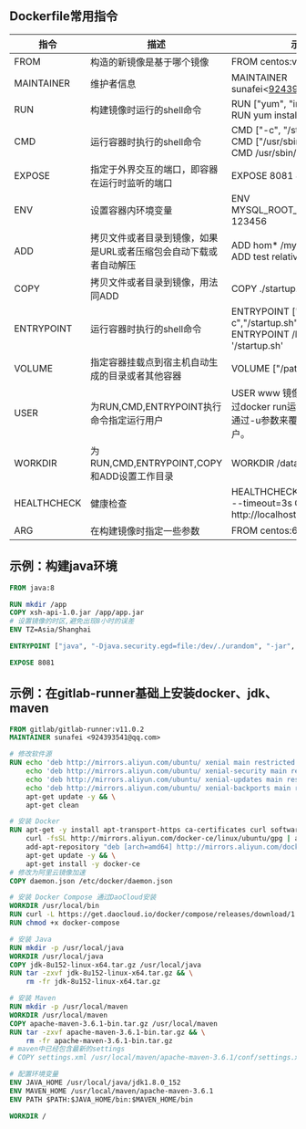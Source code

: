 ## Dockerfile常用指令 
指令 | 描述 | 示例
-|-|-
FROM | 构造的新镜像是基于哪个镜像 | FROM centos:v1
MAINTAINER  | 维护者信息 | MAINTAINER sunafei\<924393541@qq.com\>
RUN | 构建镜像时运行的shell命令 | RUN ["yum", "install", "http"] <br/> RUN yum install httpd
CMD |  运行容器时执行的shell命令 | CMD ["-c", "/startup.sh"]  <br/>  CMD ["/usr/sbin/sshd", "-D"]  <br/>  CMD /usr/sbin/sshd -D
EXPOSE | 指定于外界交互的端口，即容器在运行时监听的端口 | EXPOSE 8081 8082
ENV  | 设置容器内环境变量 | ENV MYSQL_ROOT_PASSWORD 123456
ADD | 拷贝文件或者目录到镜像，如果是URL或者压缩包会自动下载或者自动解压 | ADD hom* /mydir/  <br/>  ADD test relativeDir/
COPY | 拷贝文件或者目录到镜像，用法同ADD | COPY ./startup.sh /startup.sh
ENTRYPOINT | 运行容器时执行的shell命令 | ENTRYPOINT ["/bin/bash","-c","/startup.sh"] <br/> ENTRYPOINT /bin/bash -c '/startup.sh'
VOLUME | 指定容器挂载点到宿主机自动生成的目录或者其他容器 | VOLUME ["/path/to/dir"]
USER | 为RUN,CMD,ENTRYPOINT执行命令指定运行用户 | USER www 镜像构建完成后，通过docker run运行容器时，可以通过-u参数来覆盖所指定的用户。
WORKDIR | 为RUN,CMD,ENTRYPOINT,COPY和ADD设置工作目录 | WORKDIR /data
HEALTHCHECK | 健康检查 | HEALTHCHECK --interval=5m --timeout=3s CMD curl -f http://localhost/ \|\|exit 1
ARG | 在构建镜像时指定一些参数 | FROM centos:6 ARG age=100

## 示例：构建java环境
```dockerfile
FROM java:8

RUN mkdir /app
COPY xsh-api-1.0.jar /app/app.jar
# 设置镜像的时区,避免出现8小时的误差
ENV TZ=Asia/Shanghai

ENTRYPOINT ["java", "-Djava.security.egd=file:/dev/./urandom", "-jar", "/app/app.jar", "--spring.profiles.active=prod"]

EXPOSE 8081
```

## 示例：在gitlab-runner基础上安装docker、jdk、maven
```dockerfile
FROM gitlab/gitlab-runner:v11.0.2
MAINTAINER sunafei <924393541@qq.com>

# 修改软件源
RUN echo 'deb http://mirrors.aliyun.com/ubuntu/ xenial main restricted universe multiverse' > /etc/apt/sources.list && \
    echo 'deb http://mirrors.aliyun.com/ubuntu/ xenial-security main restricted universe multiverse' >> /etc/apt/sources.list && \
    echo 'deb http://mirrors.aliyun.com/ubuntu/ xenial-updates main restricted universe multiverse' >> /etc/apt/sources.list && \
    echo 'deb http://mirrors.aliyun.com/ubuntu/ xenial-backports main restricted universe multiverse' >> /etc/apt/sources.list && \
    apt-get update -y && \
    apt-get clean

# 安装 Docker
RUN apt-get -y install apt-transport-https ca-certificates curl software-properties-common && \
    curl -fsSL http://mirrors.aliyun.com/docker-ce/linux/ubuntu/gpg | apt-key add - && \
    add-apt-repository "deb [arch=amd64] http://mirrors.aliyun.com/docker-ce/linux/ubuntu $(lsb_release -cs) stable" && \
    apt-get update -y && \
    apt-get install -y docker-ce
# 修改为阿里云镜像加速
COPY daemon.json /etc/docker/daemon.json

# 安装 Docker Compose 通过DaoCloud安装
WORKDIR /usr/local/bin
RUN curl -L https://get.daocloud.io/docker/compose/releases/download/1.25.0-rc2/docker-compose-`uname -s`-`uname -m` > /usr/local/bin/docker-compose
RUN chmod +x docker-compose

# 安装 Java
RUN mkdir -p /usr/local/java
WORKDIR /usr/local/java
COPY jdk-8u152-linux-x64.tar.gz /usr/local/java
RUN tar -zxvf jdk-8u152-linux-x64.tar.gz && \
    rm -fr jdk-8u152-linux-x64.tar.gz

# 安装 Maven
RUN mkdir -p /usr/local/maven
WORKDIR /usr/local/maven
COPY apache-maven-3.6.1-bin.tar.gz /usr/local/maven
RUN tar -zxvf apache-maven-3.6.1-bin.tar.gz && \
    rm -fr apache-maven-3.6.1-bin.tar.gz
# maven中已经包含最新的settings
# COPY settings.xml /usr/local/maven/apache-maven-3.6.1/conf/settings.xml

# 配置环境变量
ENV JAVA_HOME /usr/local/java/jdk1.8.0_152
ENV MAVEN_HOME /usr/local/maven/apache-maven-3.6.1
ENV PATH $PATH:$JAVA_HOME/bin:$MAVEN_HOME/bin

WORKDIR /
```

